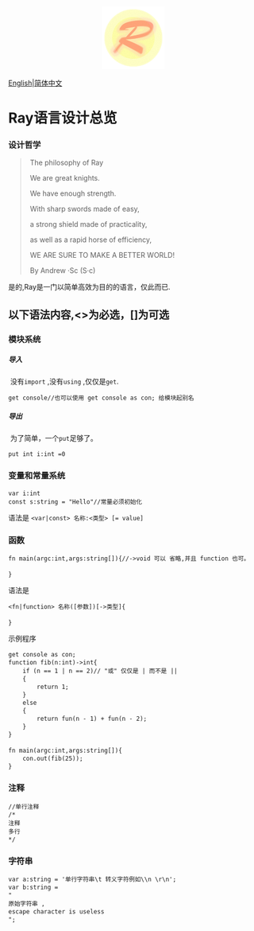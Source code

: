 <div align="center"><img src="img/ray.fw.png" alt="Ray Logo" width="25%" height="25%" /></div>

[English](ReadMe.md)|<u>简体中文</u>

# Ray语言设计总览

### 设计哲学

>​				The philosophy of Ray
>
>​		We are great knights.
>
>​		We have enough strength.
>
>​		With  sharp  swords made of easy,
>
>​		 a strong shield made of practicality,
>
>​		as well as a rapid horse of efficiency,
>
>​		WE ARE SURE TO MAKE A BETTER WORLD!
>
>​						By Andrew ·Sc  (S·c)

是的,Ray是一门以简单高效为目的的语言，仅此而已. 



## 以下语法内容,<>为必选，[]为可选



### 模块系统

##### 导入

​	没有`import` ,没有`using` ,仅仅是`get`.

``` ray
get console//也可以使用 get console as con; 给模块起别名
```

##### 导出

​	为了简单，一个`put`足够了。

```ray
put int i:int =0
```

### 变量和常量系统

```ray
var i:int
const s:string = "Hello"//常量必须初始化
```

语法是 `<var|const> 名称:<类型> [= value]`

### 函数

```ray
fn main(argc:int,args:string[]){//->void 可以 省略,并且 function 也可。
	
}
```

语法是

```
<fn|function> 名称([参数])[->类型]{

}
```

示例程序

```ray
get console as con;
function fib(n:int)->int{
	if (n == 1 | n == 2)// "或" 仅仅是 | 而不是 ||
	{
		return 1;
	}
	else
	{
		return fun(n - 1) + fun(n - 2);
	}
}

fn main(argc:int,args:string[]){
	con.out(fib(25));
}
```

### 注释

```ray
//单行注释
/*
注释
多行
*/
```

### 字符串

```ray
var a:string = '单行字符串\t 转义字符例如\\n \r\n';
var b:string = 
"
原始字符串 ,
escape character is useless
";
```


